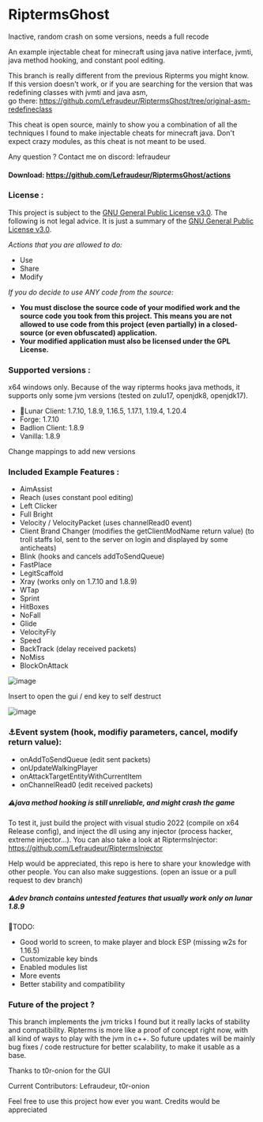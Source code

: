 ﻿# RiptermsGhost

Inactive, random crash on some versions, needs a full recode

An example injectable cheat for minecraft using java native interface, jvmti, java method hooking, and constant pool editing.

This branch is really different from the previous Ripterms you might know. 
<br/>If this version doesn't work, or if you are searching for the version that was redefining classes with jvmti and java asm, 
<br/>go there: https://github.com/Lefraudeur/RiptermsGhost/tree/original-asm-redefineclass

This cheat is open source, mainly to show you a combination of all the techniques I found to make injectable cheats for minecraft java.
Don't expect crazy modules, as this cheat is not meant to be used.

Any question ? Contact me on discord: lefraudeur

#### Download: https://github.com/Lefraudeur/RiptermsGhost/actions

### License :
This project is subject to the [GNU General Public License v3.0](https://www.gnu.org/licenses/gpl-3.0.en.html).
The following is not legal advice. It is just a summary of the [GNU General Public License v3.0](https://www.gnu.org/licenses/gpl-3.0.en.html).

*Actions that you are allowed to do:*

- Use
- Share
- Modify

*If you do decide to use ANY code from the source:*

- **You must disclose the source code of your modified work and the source code you took from this project. This means
  you are not allowed to use code from this project (even partially) in a closed-source (or even obfuscated)
  application.**
- **Your modified application must also be licensed under the GPL License.**


### Supported versions :
x64 windows only. Because of the way ripterms hooks java methods, it supports only some jvm versions (tested on zulu17, openjdk8, openjdk17).
- 🌙Lunar Client: 1.7.10, 1.8.9, 1.16.5, 1.17.1, 1.19.4, 1.20.4
- Forge: 1.7.10
- Badlion Client: 1.8.9
- Vanilla: 1.8.9

Change mappings to add new versions

### Included Example Features :
- AimAssist
- Reach (uses constant pool editing)
- Left Clicker
- Full Bright
- Velocity / VelocityPacket (uses channelRead0 event)
- Client Brand Changer (modifies the getClientModName return value) (to troll staffs lol, sent to the server on login and displayed by some anticheats)
- Blink (hooks and cancels addToSendQueue)
- FastPlace
- LegitScaffold
- Xray (works only on 1.7.10 and 1.8.9)
- WTap
- Sprint
- HitBoxes
- NoFall
- Glide
- VelocityFly
- Speed
- BackTrack (delay received packets)
- NoMiss
- BlockOnAttack

![image](https://github.com/Lefraudeur/RiptermsGhost/assets/91006387/39690baa-859a-4ea2-a9b0-dfbc8cbfe472)

Insert to open the gui / end key to self destruct

![image](https://github.com/Lefraudeur/RiptermsGhost/assets/91006387/9957d440-6bee-4f18-b1bd-5c90fd535bd8)


### ⚓Event system (hook, modifiy parameters, cancel, modify return value):
- onAddToSendQueue (edit sent packets)
- onUpdateWalkingPlayer
- onAttackTargetEntityWithCurrentItem
- onChannelRead0 (edit received packets)
##### ⚠java method hooking is still unreliable, and might crash the game

To test it, just build the project with visual studio 2022 (compile on x64 Release config), and inject the dll using any injector (process hacker, extreme injector...).
You can also take a look at RiptermsInjector: https://github.com/Lefraudeur/RiptermsInjector

Help would be appreciated, this repo is here to share your knowledge with other people. You can also make suggestions. (open an issue or a pull request to dev branch)
##### ⚠dev branch contains untested features that usually work only on lunar 1.8.9

📃TODO: 
- Good world to screen, to make player and block ESP (missing w2s for 1.16.5)
- Customizable key binds
- Enabled modules list
- More events
- Better stability and compatibility


### Future of the project ?
This branch implements the jvm tricks I found but it really lacks of stability and compatibility.
Ripterms is more like a proof of concept right now, with all kind of ways to play with the jvm in c++.
So future updates will be mainly bug fixes / code restructure for better scalability, to make it usable as a base.

Thanks to t0r-onion for the GUI

Current Contributors:
Lefraudeur,
t0r-onion

Feel free to use this project how ever you want. Credits would be appreciated
